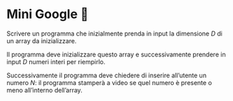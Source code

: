 # Mini Google 🛵

Scrivere un programma che inizialmente prenda in input la dimensione _D_ di un array da inizializzare.

Il programma deve inizializzare questo array e successivamente prendere in input _D_ numeri interi per riempirlo.

Successivamente il programma deve chiedere di inserire all’utente un numero _N_: il programma stamperà a video se quel numero è presente o meno all’interno dell’array. 